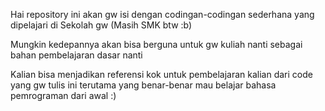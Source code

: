 Hai repository ini akan gw isi dengan codingan-codingan sederhana
yang dipelajari di Sekolah gw (Masih SMK btw :b)

Mungkin kedepannya akan bisa berguna untuk gw kuliah nanti
sebagai bahan pembelajaran dasar nanti

Kalian bisa menjadikan referensi kok untuk pembelajaran kalian dari code yang gw tulis ini terutama yang benar-benar mau belajar bahasa pemrograman dari awal :)
